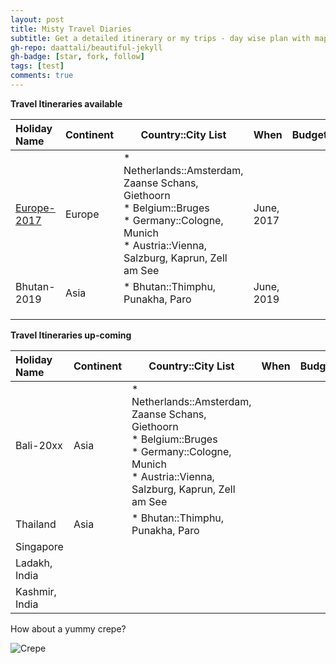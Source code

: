 ```yaml
---
layout: post
title: Misty Travel Diaries
subtitle: Get a detailed itinerary or my trips - day wise plan with maps of Countries, Cities and places to visit & a photo gallery of the tour.
gh-repo: daattali/beautiful-jekyll
gh-badge: [star, fork, follow]
tags: [test]
comments: true
---
```


**Travel Itineraries available**

| Holiday Name | Continent | Country::City List | When | Budget |
| :------ |:--- | ------- | ------- | ------- |
| [Europe-2017](https://tarunpreet-kaur.github.io/2020-02-28-Misty-Travel-Diaries-Europe2017/) | Europe    | * Netherlands::Amsterdam, Zaanse Schans, Giethoorn<br />* Belgium::Bruges<br />* Germany::Cologne, Munich<br />* Austria::Vienna, Salzburg, Kaprun, Zell am See | June, 2017 |        |
| Bhutan-2019 | Asia      | * Bhutan::Thimphu, Punakha, Paro                             | June, 2019 |        |
|                                                              |           |                                                              |            |        |
|                                                              |           |  |  |  |
|                                                              |           |  |  |  |

**Travel Itineraries up-coming**

| Holiday Name   | Continent | Country::City List                                           | When | Budget |
| :------------- | :-------- | ------------------------------------------------------------ | ---- | ------ |
| Bali-20xx      | Asia      | * Netherlands::Amsterdam, Zaanse Schans, Giethoorn<br />* Belgium::Bruges<br />* Germany::Cologne, Munich<br />* Austria::Vienna, Salzburg, Kaprun, Zell am See |      |        |
| Thailand       | Asia      | * Bhutan::Thimphu, Punakha, Paro                             |      |        |
| Singapore      |           |                                                              |      |        |
| Ladakh, India  |           |                                                              |      |        |
| Kashmir, India |           |                                                              |      |        |


How about a yummy crepe?

![Crepe](https://s3-media3.fl.yelpcdn.com/bphoto/cQ1Yoa75m2yUFFbY2xwuqw/348s.jpg)



~~~

~~~


